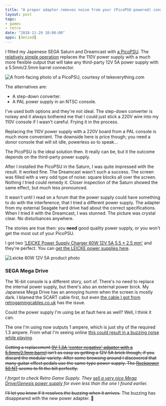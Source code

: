 ```yaml
---
title: "A proper adapter removes noise from your (PicoPSU powered) console"
layout: post
tags:
- games
- retro
date: "2018-11-29 10:00:00"
apps: [denied]
---
```


I fitted my Japenese SEGA Saturn and Dreamcast with [a PicoPSU](https://tekeverything.com/what-is-a-pico-psu/). The [relatively simple operation](http://www.mmmonkey.co.uk/dreamcast-psu-using-picopsu/) replaces the 110V power supply with a much more flexible output that will take any third-party 12V 5A power supply with a 5.5mm/2.5mm barrel connector.

![A front-facing photo of a PicoPSU, courtesy of tekeverything.com](/assets/blog/pico-160xt-psu-1.jpg)

The alternatives are:

* A step-down converter.
* A PAL power supply in an NTSC console. 

I've used both options and they're not ideal. The step-down converter is noisey and it always bothered me that I could just stick a 220V wire into my 110V console if I wasn't careful. Frying it in the process.

Replacing the 110V power supply with a 220V board from a PAL console is much more convenient. The downside here is price though; you need a donor console that will sit idle, powerless so to speak...

The PicoPSU is the ideal solution then. It really can be, but it the outcome depends on the third-party power supply.

After I installed the PicoPSU in the Saturn, I was quite impressed with the result. It worked fine. The Dreamcast wasn't such a success. The screen was filled with a very odd type of noise: square blocks all over the screen. Nothing I tried could remedy it. Closer inspection of the Saturn showed the same effect, but much less pronounced.

It wasn't until I read on a forum that the power supply could have something to do with the interference, that I tried a different power supply. The adapter from my external Seagate hard drive had about the correct specifications. When I tried it with the Dreamcast, I was stunned. The picture was crystal clear. No disturbances anywhere.

The stories are true then: you **need** good quality power supply, or you won't get the most out of your PicoPSU.

I got two ['LEICKE Power Supply Charger 60W 12V 5A 5.5 * 2.5 mm'](http://www.leicke.eu/en/products/NT03012) and they're perfect. You can [get the LEICKE power supplies here](https://www.bol.com/nl/p/leicke-voeding-60w-12v-5a-5-5-2-5mm-voor-lcd-tft-scherm-led-strips-nas-ext-vaste-schijven-voor-pico-psu-tot-60w-hoog-rendement-stand-by-0-7w/9200000095019486/). 

![Leicke 60W 12V 5A product photo](/assets/blog/leicke-12v-60w.jpg)

### SEGA Mega Drive

The 16-bit console is a different story, sort of. There's no need to replace the internal power supply, but there's also an external power brick. My Japanese Mega Drive has an annoying humm when the screen is mostly dark. I blamed the SCART cable first, but even [the cable I got from retrogamingcables.co.uk](https://www.retrogamingcables.co.uk/sega/mega-drive-1/sega-mega-drive-1-sega-genesis-1-stereo-rgb-av-scart-cable-tv-lead) has the issue.

Could the power supply I'm using be at fault here as well? Well, I think it can.

The one I'm using now outputs 1 ampere, which is just shy of the required 1.3 ampere. From what I'm seeing online [this could result in a buzzing noise while playing](https://www.youtube.com/watch?v=vOUA8dESHsE).

~~Getting a replacement [9V 1.3A 'center negative' adapter with a 5.5mm/2.1mm barrel](http://www.sega-16.com/forum/showthread.php?24832-Genesis-model-1-32-X-Sega-CD-model-1-Correct-power-supplies-and-polarities&p=580173&viewfull=1#post580173) isn't as easy as getting a 12V 5A brick though, if you discard the modular variety. After some browsing around I discovered that many guitar effect pedals use the same type power supply. The [Rockpower 50 NT](https://www.bax-shop.nl/gitaareffect-voeding-adapter/rockpower-50-nt-eu-combo-pack-9v-adapter) seems to fit the bill perfectly.~~

*I forgot to check Retro Game Supply. They [sell a very nice Mega Drive/Genesis power supply](https://en.retrogamesupply.com/collections/sega/products/power-supply-for-sega-megadrive-genesis-1) for even less than the one I found earlier.*

~~I'll let you know if it resolves the buzzing when it arrives.~~
The buzzing has disappeared with the new power adapter. 🎉

